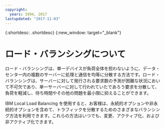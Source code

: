 ```yaml
---
copyright:
  years: 1994, 2017
lastupdated: "2017-11-03"
---
```


{:shortdesc: .shortdesc}
{:new_window: target="_blank"}

# ロード・バランシングについて

ロード・バランシングは、単一デバイスが負荷全体を担わないように、データ・センター内の複数のサーバーに処理と通信を均等に分散する方法です。ロード・バランシングは、サーバーに対して発行される要求数の予測が困難な状況において不可欠であり、単一サーバーに対して行われていたであろう要求を分散して、負荷を軽減し、待ち時間やその他の問題を最小限に抑えることができます。 

IBM Local Load Balancing を使用すると、お客様は、永続的オプションや非永続的オプションを含めて、トラフィックを分散するためのさまざまなバランシング方法を利用できます。これらの方法はいつでも、変更、アクティブ化、および非アクティブ化できます。
